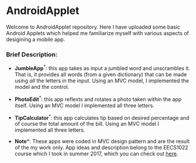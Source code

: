 # AndroidApplet  

Welcome to AndroidApplet repository. Here I have uploaded some basic Android Applets which helped me familiarize myself with various aspects of desigining a mobile app. 

### **Brief Description:**  

- **JumbleApp**<sup>*</sup>: this app takes as input a jumbled word and unscrambles it. That is, it provides all words (from a given dictionary) that can be made using *all* the letters in the input. Using an MVC model, I implemented the model and the control.

- **PhotoEdit**<sup>*</sup>: this app reflexts and rotates a photo taken within the app itself. Using an MVC model I implemented all three letters.

- **TipCalculator**<sup>*</sup>: this app calculates tip based on desired percentage and of course the total amount of the bill. Using an MVC model I implemented all three letters.

- **Note***: These apps were coded in MVC design pattern and are the result of the my work only. App ideas and description belong to the  EECS1022 course which I took in summer 2017, which you can check out  [here](https://www.eecs.yorku.ca/course_archive/2016-17/S/1022/syllabus.html "EECS1022 Summer2017").
